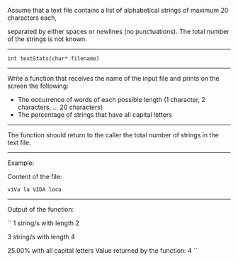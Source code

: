 Assume that a text file contains a list of alphabetical strings of maximum 20 characters each,

separated by either spaces or newlines (no punctuations). The total number of the strings is not known.
______________
`
int textStats(char* filename)
`
______________
Write a function that receives the name of the input file and prints on the screen the following:

- The occurrence of words of each possible length (1 character, 2 characters, ... 20 characters)
- The percentage of strings that have all capital letters
______________
The function should return to the caller the total number of strings in the text file.
______________
Example:

Content of the file: 

`
viVa la VIDA loca
`
______________
Output of the function:

``
1 string/s with length 2

3 string/s with length 4

25.00% with all capital letters Value returned by the function: 4
``
